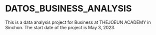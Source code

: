 # DATOS_BUSINESS_ANALYSIS
This is a data analysis project for Business at THEJOEUN ACADEMY in Sinchon. The start date of the project is May 3, 2023.
